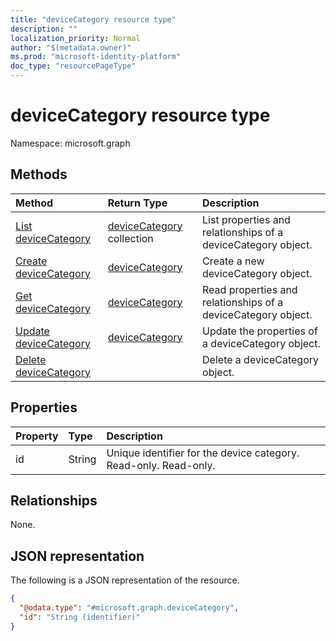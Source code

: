 ```yaml
---
title: "deviceCategory resource type"
description: ""
localization_priority: Normal
author: "$(metadata.owner)"
ms.prod: "microsoft-identity-platform"
doc_type: "resourcePageType"
---
```


# deviceCategory resource type

Namespace: microsoft.graph

## Methods

| Method                                                   | Return Type                                    | Description                                                   |
| :------------------------------------------------------- | :--------------------------------------------- | :------------------------------------------------------------ |
| [List deviceCategory](../api/devicecategory-list.md)     | [deviceCategory](deviceCategory.md) collection | List properties and relationships of a deviceCategory object. |
| [Create deviceCategory](../api/devicecategory-create.md) | [deviceCategory](deviceCategory.md)            | Create a new deviceCategory object.                           |
| [Get deviceCategory](../api/devicecategory-get.md)       | [deviceCategory](deviceCategory.md)            | Read properties and relationships of a deviceCategory object. |
| [Update deviceCategory](../api/devicecategory-update.md) | [deviceCategory](deviceCategory.md)            | Update the properties of a deviceCategory object.             |
| [Delete deviceCategory](../api/devicecategory-delete.md) |                                                | Delete a deviceCategory object.                               |

## Properties

| Property | Type   | Description                                                      |
| :------- | :----- | :--------------------------------------------------------------- |
| id       | String | Unique identifier for the device category. Read-only. Read-only. |

## Relationships

None.

## JSON representation

The following is a JSON representation of the resource.

<!-- {
  "blockType": "resource",
  "keyProperty": "id",
  "@odata.type": "microsoft.graph.deviceCategory",
  "baseType": "microsoft.graph.entity",
  "openType": False
}
-->

```json
{
  "@odata.type": "#microsoft.graph.deviceCategory",
  "id": "String (identifier)"
}
```
